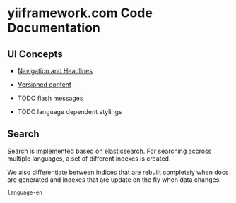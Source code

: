 yiiframework.com Code Documentation
===================================

UI Concepts
-----------

- [Navigation and Headlines](nav.md)
- [Versioned content](versioned-content.md)

- TODO flash messages

- TODO language dependent stylings


Search
------

Search is implemented based on elasticsearch. For searching accross multiple languages, a set of
different indexes is created.

We also differentiate between indices that are rebuilt completely when docs are generated and indexes that
are update on the fly when data changes.

```
language-en
